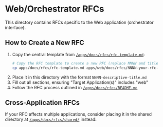 # Web/Orchestrator RFCs

This directory contains RFCs specific to the Web application (orchestrator interface).

## How to Create a New RFC

1. Copy the central template from [`/apps/docs/rfcs/rfc-template.md`](../../docs/rfcs/rfc-template.md):
   ```bash
   # Copy the RFC template to create a new RFC (replace NNNN and title)
   cp apps/docs/rfcs/rfc-template.md apps/web/docs/rfcs/NNNN-your-rfc-title.md
   ```
2. Place it in this directory with the format `NNNN-descriptive-title.md`
3. Fill out all sections, ensuring "Target Application(s)" includes "web"
4. Follow the RFC process outlined in [`/apps/docs/rfcs/README.md`](../../docs/rfcs/README.md)

## Cross-Application RFCs

If your RFC affects multiple applications, consider placing it in the shared directory at [`/apps/docs/rfcs/shared/`](../../docs/rfcs/shared/) instead.
